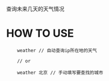 查询未来几天的天气情况  

# HOW TO USE  

```
    weather // 自动查询ip所在地的天气
    
    // or
    
    weather 北京 // 手动填写要查找的城市
```